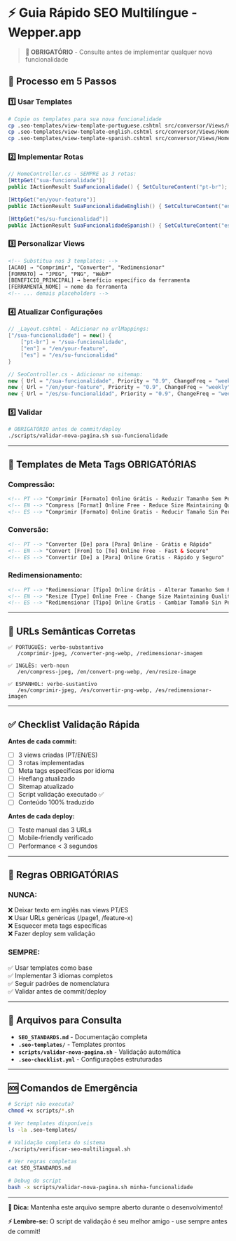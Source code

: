 # ⚡ Guia Rápido SEO Multilíngue - Wepper.app

> **🔴 OBRIGATÓRIO** - Consulte antes de implementar qualquer nova funcionalidade

## 🚀 Processo em 5 Passos

### 1️⃣ **Usar Templates**
```bash
# Copie os templates para sua nova funcionalidade
cp .seo-templates/view-template-portuguese.cshtml src/conversor/Views/Home/SuaFuncionalidade.cshtml
cp .seo-templates/view-template-english.cshtml src/conversor/Views/Home/SuaFuncionalidadeEnglish.cshtml
cp .seo-templates/view-template-spanish.cshtml src/conversor/Views/Home/SuaFuncionalidadeSpanish.cshtml
```

### 2️⃣ **Implementar Rotas**
```csharp
// HomeController.cs - SEMPRE as 3 rotas:
[HttpGet("sua-funcionalidade")]
public IActionResult SuaFuncionalidade() { SetCultureContent("pt-br"); return View(); }

[HttpGet("en/your-feature")]
public IActionResult SuaFuncionalidadeEnglish() { SetCultureContent("en"); return View(); }

[HttpGet("es/su-funcionalidad")]
public IActionResult SuaFuncionalidadeSpanish() { SetCultureContent("es"); return View(); }
```

### 3️⃣ **Personalizar Views**
```html
<!-- Substitua nos 3 templates: -->
[ACAO] → "Comprimir", "Converter", "Redimensionar"
[FORMATO] → "JPEG", "PNG", "WebP" 
[BENEFICIO_PRINCIPAL] → benefício específico da ferramenta
[FERRAMENTA_NOME] → nome da ferramenta
<!-- ... demais placeholders -->
```

### 4️⃣ **Atualizar Configurações**
```csharp
// _Layout.cshtml - Adicionar no urlMappings:
["/sua-funcionalidade"] = new() { 
    ["pt-br"] = "/sua-funcionalidade", 
    ["en"] = "/en/your-feature", 
    ["es"] = "/es/su-funcionalidad" 
}

// SeoController.cs - Adicionar no sitemap:
new { Url = "/sua-funcionalidade", Priority = "0.9", ChangeFreq = "weekly" },
new { Url = "/en/your-feature", Priority = "0.9", ChangeFreq = "weekly" },
new { Url = "/es/su-funcionalidad", Priority = "0.9", ChangeFreq = "weekly" }
```

### 5️⃣ **Validar**
```bash
# OBRIGATÓRIO antes de commit/deploy
./scripts/validar-nova-pagina.sh sua-funcionalidade
```

---

## 📝 Templates de Meta Tags OBRIGATÓRIAS

### **Compressão:**
```html
<!-- PT --> "Comprimir [Formato] Online Grátis - Reduzir Tamanho Sem Perder Qualidade"
<!-- EN --> "Compress [Format] Online Free - Reduce Size Maintaining Quality"  
<!-- ES --> "Comprimir [Formato] Online Gratis - Reducir Tamaño Sin Perder Calidad"
```

### **Conversão:**
```html
<!-- PT --> "Converter [De] para [Para] Online - Grátis e Rápido"
<!-- EN --> "Convert [From] to [To] Online Free - Fast & Secure"
<!-- ES --> "Convertir [De] a [Para] Online Gratis - Rápido y Seguro"
```

### **Redimensionamento:**
```html
<!-- PT --> "Redimensionar [Tipo] Online Grátis - Alterar Tamanho Sem Perder Qualidade"
<!-- EN --> "Resize [Type] Online Free - Change Size Maintaining Quality"
<!-- ES --> "Redimensionar [Tipo] Online Gratis - Cambiar Tamaño Sin Perder Calidad"
```

---

## 🎯 URLs Semânticas Corretas

```
✅ PORTUGUÊS: verbo-substantivo
   /comprimir-jpeg, /converter-png-webp, /redimensionar-imagem

✅ INGLÊS: verb-noun
   /en/compress-jpeg, /en/convert-png-webp, /en/resize-image

✅ ESPANHOL: verbo-sustantivo  
   /es/comprimir-jpeg, /es/convertir-png-webp, /es/redimensionar-imagen
```

---

## ✅ Checklist Validação Rápida

**Antes de cada commit:**
- [ ] 3 views criadas (PT/EN/ES)
- [ ] 3 rotas implementadas  
- [ ] Meta tags específicas por idioma
- [ ] Hreflang atualizado
- [ ] Sitemap atualizado
- [ ] Script validação executado ✅
- [ ] Conteúdo 100% traduzido

**Antes de cada deploy:**
- [ ] Teste manual das 3 URLs
- [ ] Mobile-friendly verificado
- [ ] Performance < 3 segundos

---

## 🚨 Regras OBRIGATÓRIAS

### **NUNCA:**
❌ Deixar texto em inglês nas views PT/ES  
❌ Usar URLs genéricas (/page1, /feature-x)  
❌ Esquecer meta tags específicas  
❌ Fazer deploy sem validação  

### **SEMPRE:**
✅ Usar templates como base  
✅ Implementar 3 idiomas completos  
✅ Seguir padrões de nomenclatura  
✅ Validar antes de commit/deploy  

---

## 📁 Arquivos para Consulta

- **`SEO_STANDARDS.md`** - Documentação completa
- **`.seo-templates/`** - Templates prontos
- **`scripts/validar-nova-pagina.sh`** - Validação automática
- **`.seo-checklist.yml`** - Configurações estruturadas

---

## 🆘 Comandos de Emergência

```bash
# Script não executa?
chmod +x scripts/*.sh

# Ver templates disponíveis
ls -la .seo-templates/

# Validação completa do sistema
./scripts/verificar-seo-multilingual.sh

# Ver regras completas
cat SEO_STANDARDS.md

# Debug do script
bash -x scripts/validar-nova-pagina.sh minha-funcionalidade
```

---

**📌 Dica:** Mantenha este arquivo sempre aberto durante o desenvolvimento!

**⚡ Lembre-se:** O script de validação é seu melhor amigo - use sempre antes de commit! 